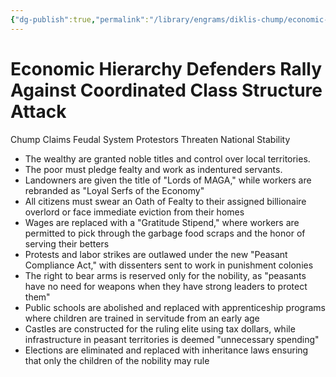 ```yaml
---
{"dg-publish":true,"permalink":"/library/engrams/diklis-chump/economic-hierarchy-defenders-rally-against-coordinated-class-structure-attack/","tags":["DC/DOGE","DC/AS4"]}
---
```


# Economic Hierarchy Defenders Rally Against Coordinated Class Structure Attack
Chump Claims Feudal System Protestors Threaten National Stability
- The wealthy are granted noble titles and control over local territories.
- The poor must pledge fealty and work as indentured servants.
- Landowners are given the title of "Lords of MAGA," while workers are rebranded as "Loyal Serfs of the Economy"  
- All citizens must swear an Oath of Fealty to their assigned billionaire overlord or face immediate eviction from their homes  
- Wages are replaced with a "Gratitude Stipend," where workers are permitted to pick through the garbage food scraps and the honor of serving their betters  
- Protests and labor strikes are outlawed under the new "Peasant Compliance Act," with dissenters sent to work in punishment colonies  
- The right to bear arms is reserved only for the nobility, as "peasants have no need for weapons when they have strong leaders to protect them"  
- Public schools are abolished and replaced with apprenticeship programs where children are trained in servitude from an early age  
- Castles are constructed for the ruling elite using tax dollars, while infrastructure in peasant territories is deemed "unnecessary spending"  
- Elections are eliminated and replaced with inheritance laws ensuring that only the children of the nobility may rule
